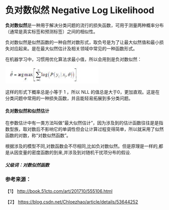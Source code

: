 # 负对数似然 Negative Log Likelihood

**负对数似然**是一种用于解决分类问题的流行的损失函数，可用于测量两种概率分布（通常是真实标签和预测标签）之间的相似性。

负对数似然是似然函数的一种自然对数形式，取负号是为了让最大似然值和最小损失对应起来。是在最大似然估计及相关领域中常见的一种函数形式。

在机器学习中，习惯用优化算法求最小值，所以会用到是负对数似然：

![](负对数似然.jpg)

这样的形式下概率总是小等于 1 ，所以 NLL 的值总是大于0，更加直观。这是在分类问题中常用的一种损失函数，并且能轻易拓展到多分类问题。

#### 负对数似然和似然估计

在参数估计中有一类方法叫做“最大似然估计”，因为涉及到的估计函数往往是是指数型族，取对数后不影响它的单调性但会让计算过程变得简单，所以就采用了似然函数的对数，称“对数似然函数”。

根据涉及的模型不同,对数函数会不尽相同,比如负对数似然。但是原理是一样的,都是从因变量的密度函数的到来,并涉及到对随机干扰项分布的假设.

##### 父级词：对数似然函数


### 参考来源：

【1】  http://book.51cto.com/art/201710/555106.html

【2】  https://blog.csdn.net/Chloezhao/article/details/53644252